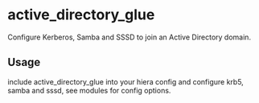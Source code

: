 # active_directory_glue

Configure Kerberos, Samba and SSSD to join an Active Directory domain.

## Usage

include active_directory_glue into your hiera config and configure krb5, samba and sssd, see modules for config options.

